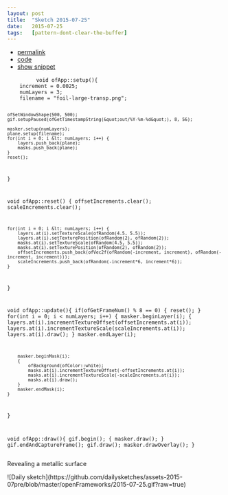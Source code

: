 ```yaml
---
layout: post
title:  "Sketch 2015-07-25"
date:   2015-07-25
tags:   [pattern-dont-clear-the-buffer]
---
```

<div class="code">
    <ul>
		<li><a href="{% post_url 2015-07-25-sketch %}">permalink</a></li>
		<li><a href="https://github.com/dailysketches/sketches-2015-07pre/tree/master/2015-07-25">code</a></li>
		<li><a href="#" class="snippet-button">show snippet</a></li>
	</ul>
    <pre class="snippet">
        <code class="cpp">void ofApp::setup(){
    increment = 0.0025;
    numLayers = 3;
    filename = &quot;foil-large-transp.png&quot;;

    ofSetWindowShape(500, 500);
    gif.setupPaused(ofGetTimestampString(&quot;out/%Y-%m-%d&quot;), 8, 56);

    masker.setup(numLayers);
    plane.setup(filename);
    for(int i = 0; i &lt; numLayers; i++) {
        layers.push_back(plane);
        masks.push_back(plane);
    }
    reset();
}

void ofApp::reset() {
    offsetIncrements.clear();
    scaleIncrements.clear();

    for(int i = 0; i &lt; numLayers; i++) {
        layers.at(i).setTextureScale(ofRandom(4.5, 5.5));
        layers.at(i).setTexturePosition(ofRandom(2), ofRandom(2));
        masks.at(i).setTextureScale(ofRandom(4.5, 5.5));
        masks.at(i).setTexturePosition(ofRandom(2), ofRandom(2));
        offsetIncrements.push_back(ofVec2f(ofRandom(-increment, increment), ofRandom(-increment, increment)));
        scaleIncrements.push_back(ofRandom(-increment*6, increment*6));
    }
}

void ofApp::update(){
    if(ofGetFrameNum() % 8 == 0) {
        reset();
    }
    for(int i = 0; i &lt; numLayers; i++) {
        masker.beginLayer(i);
        {
            layers.at(i).incrementTextureOffset(offsetIncrements.at(i));
            layers.at(i).incrementTextureScale(scaleIncrements.at(i));
            layers.at(i).draw();
        }
        masker.endLayer(i);

        masker.beginMask(i);
        {
            ofBackground(ofColor::white);
            masks.at(i).incrementTextureOffset(-offsetIncrements.at(i));
            masks.at(i).incrementTextureScale(-scaleIncrements.at(i));
            masks.at(i).draw();
        }
        masker.endMask(i);
    }
}

void ofApp::draw(){
    gif.begin();
    {
        masker.draw();
    }
    gif.endAndCaptureFrame();
    gif.draw();
    masker.drawOverlay();
}</code>
    </pre>
</div>
<p class="description">Revealing a metallic surface</p>
![Daily sketch](https://github.com/dailysketches/assets-2015-07pre/blob/master/openFrameworks/2015-07-25.gif?raw=true)
